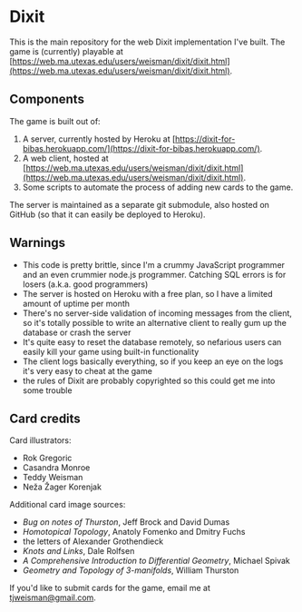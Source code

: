 Dixit
======

This is the main repository for the web Dixit implementation I've built. The game is (currently) playable at [https://web.ma.utexas.edu/users/weisman/dixit/dixit.html](https://web.ma.utexas.edu/users/weisman/dixit/dixit.html).

## Components

The game is built out of:

1. A server, currently hosted by Heroku at [https://dixit-for-bibas.herokuapp.com/](https://dixit-for-bibas.herokuapp.com/).
2. A web client, hosted at [https://web.ma.utexas.edu/users/weisman/dixit/dixit.html](https://web.ma.utexas.edu/users/weisman/dixit/dixit.html).
3. Some scripts to automate the process of adding new cards to the game.

The server is maintained as a separate git submodule, also hosted on GitHub (so that it can easily be deployed to Heroku).

## Warnings

- This code is pretty brittle, since I'm a crummy JavaScript programmer and an even crummier node.js programmer. Catching SQL errors is for losers (a.k.a. good programmers)
- The server is hosted on Heroku with a free plan, so I have a limited amount of uptime per month
- There's no server-side validation of incoming messages from the client, so it's totally possible to write an alternative client to really gum up the database or crash the server
- It's quite easy to reset the database remotely, so nefarious users can easily kill your game using built-in functionality
- The client logs basically everything, so if you keep an eye on the logs it's very easy to cheat at the game
- the rules of Dixit are probably copyrighted so this could get me into some trouble

## Card credits

Card illustrators:

- Rok Gregoric
- Casandra Monroe
- Teddy Weisman
- Neža Žager Korenjak

Additional card image sources:

- *Bug on notes of Thurston*, Jeff Brock and David Dumas
- *Homotopical Topology*, Anatoly Fomenko and Dmitry Fuchs
- the letters of Alexander Grothendieck
- *Knots and Links*, Dale Rolfsen
- *A Comprehensive Introduction to Differential Geometry*, Michael Spivak
- *Geometry and Topology of 3-manifolds*, William Thurston

If you'd like to submit cards for the game, email me at [tjweisman@gmail.com](mailto:tjweisman@gmail.com).